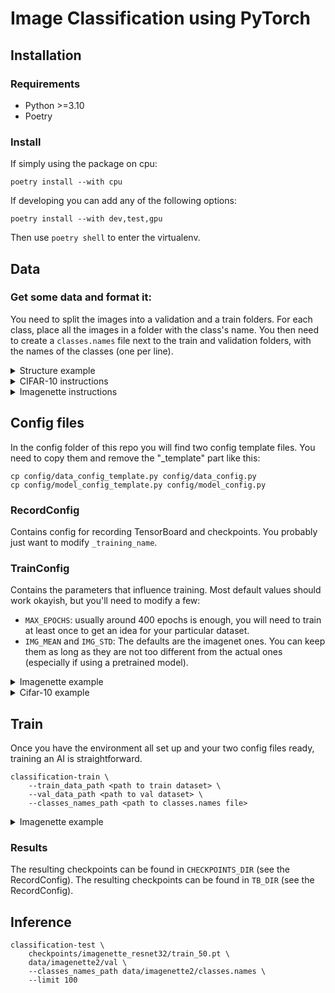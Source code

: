 # Image Classification using PyTorch

## Installation
### Requirements
- Python >=3.10
- Poetry

### Install
If simply using the package on cpu:
```console
poetry install --with cpu
```

If developing you can add any of the following options:
```console
poetry install --with dev,test,gpu
```

Then use `poetry shell` to enter the virtualenv.

## Data
### Get some data and format it:

You need to split the images into a validation and a train folders.
For each class, place all the images in a folder with the class's name.
You then need to create a `classes.names` file next to the train and validation folders, with the names of the classes (one per line).

<details>
  <summary>Structure example</summary>
cifar-10/
├── Train/
│   ├── airplaine
│   ├── automobile
│   ├── bird
│   ├── cat
│   └── ...
├── Validation/
│   ├── airplaine
│   ├── automobile
│   ├── bird
│   ├── cat
│   └── ...
└── classes.names
</details>

<details>
  <summary>CIFAR-10 instructions</summary>

The commands below will download, extract and format the cifar 10 dataset into the `./data/cifar_10_images` folder.

```console
wget https://www.cs.toronto.edu/\~kriz/cifar-10-python.tar.gz -P data
tar -xvf data/cifar-10-python.tar.gz -C data
python utils/cifar_10.py data/cifar-10-batches-py
rm data/cifar-10-python.tar.gz
rm -r data/cifar-10-batches-py/
```

Note:
You'll need to modify a few values in `config/model_config.py` in the next step since cifar10's images are small.
```python
    CROP_IMAGE_SIZES: tuple[int, int] = (32, 32)  # Center crop
    RESIZE_IMAGE_SIZES: tuple[int, int] = (32, 32)  # All images will be resized to this size
...
    CHANNELS: list[int] = field(default_factory=lambda: [3, 16, 32, 16])
    SIZES: list[int | tuple[int, int]] = field(default_factory=lambda: [3, 3, 3])   # Kernel sizes
    STRIDES: list[int | tuple[int, int]] = field(default_factory=lambda: [2, 2, 2])
    PADDINGS: list[int | tuple[int, int]] = field(default_factory=lambda: [1, 1, 1])
    BLOCKS: list[int] = field(default_factory=lambda: [1, 2, 1])
```
</details>

<details>
  <summary>Imagenette instructions</summary>

The commands below will download, extract and format the cifar 10 dataset into the `./data/cifar_10_images` folder.

```console
wget https://s3.amazonaws.com/fast-ai-imageclas/imagenette2.tgz -P data
tar -xvf data/imagenette2.tgz -C data
python utils/preprocess_imagenette.py data/imagenette2
rm data/imagenette2.tgz
```
</details>

## Config files
In the config folder of this repo you will find two config template files. You need to copy them and remove the "_template" part like this:
```
cp config/data_config_template.py config/data_config.py
cp config/model_config_template.py config/model_config.py
```

### RecordConfig
Contains config for recording TensorBoard and checkpoints. You probably just want to modify `_training_name`.

### TrainConfig
Contains the parameters that influence training. Most default values should work okayish, but you'll need to modify a few:
- `MAX_EPOCHS`: usually around 400 epochs is enough, you will need to train at least once to get an idea for your particular dataset.
- `IMG_MEAN` and `IMG_STD`: The defaults are the imagenet ones. You can keep them as long as they are not too different from the actual ones (especially if using a pretrained model).

<details>
  <summary>Imagenette example</summary>
The default, gitted config should give decent-ish (~85% val acc) result.
</details>


<details>
  <summary>Cifar-10 example</summary>
If training on Cifar-10, you'll need to modify the model in the config `src/classfication/configs/train_config.py` since cifar10's images are small.
You'll also need to remove/modify the resize hardcoded in `src/classfication/train.py`.
```python
    MODEL: ModelHelper = ModelHelper.SmallDarknet
    CHANNELS: list[int] = field(default_factory=lambda: [3, 16, 32, 16])
    SIZES: list[int | tuple[int, int]] = field(default_factory=lambda: [3, 3, 3])   # Kernel sizes
    STRIDES: list[int | tuple[int, int]] = field(default_factory=lambda: [2, 2, 2])
    PADDINGS: list[int | tuple[int, int]] = field(default_factory=lambda: [1, 1, 1])
    BLOCKS: list[int] = field(default_factory=lambda: [1, 2, 1])
```
</details>

## Train
Once you have the environment all set up and your two config files ready, training an AI is straightforward.
```console
classification-train \
    --train_data_path <path to train dataset> \
    --val_data_path <path to val dataset> \
    --classes_names_path <path to classes.names file>
```

<details>
  <summary>Imagenette example</summary>

```console
classification-train \
    --train_data_path data/imagenette2/train/ \
    --val_data_path data/imagenette2/val/ \
    --classes_names_path data/imagenette2/classes.names
```

</details>

### Results

The resulting checkpoints can be found in `CHECKPOINTS_DIR` (see the RecordConfig).
The resulting checkpoints can be found in `TB_DIR` (see the RecordConfig).

## Inference
```console
classification-test \
    checkpoints/imagenette_resnet32/train_50.pt \
    data/imagenette2/val \
    --classes_names_path data/imagenette2/classes.names \
    --limit 100
```
